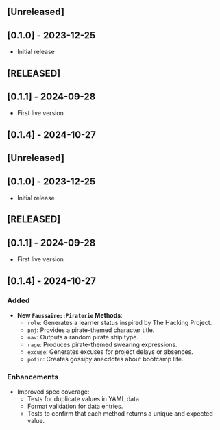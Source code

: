 ## [Unreleased]

## [0.1.0] - 2023-12-25

- Initial release

## [RELEASED]

## [0.1.1] - 2024-09-28

- First live version

## [0.1.4] - 2024-10-27

## [Unreleased]

## [0.1.0] - 2023-12-25
- Initial release

## [RELEASED]

## [0.1.1] - 2024-09-28
- First live version

## [0.1.4] - 2024-10-27
### Added
- **New `Faussaire::Piraterie` Methods**:
  - `role`: Generates a learner status inspired by The Hacking Project.
  - `pnj`: Provides a pirate-themed character title.
  - `nav`: Outputs a random pirate ship type.
  - `rage`: Produces pirate-themed swearing expressions.
  - `excuse`: Generates excuses for project delays or absences.
  - `potin`: Creates gossipy anecdotes about bootcamp life.

### Enhancements
- Improved spec coverage:
  - Tests for duplicate values in YAML data.
  - Format validation for data entries.
  - Tests to confirm that each method returns a unique and expected value.